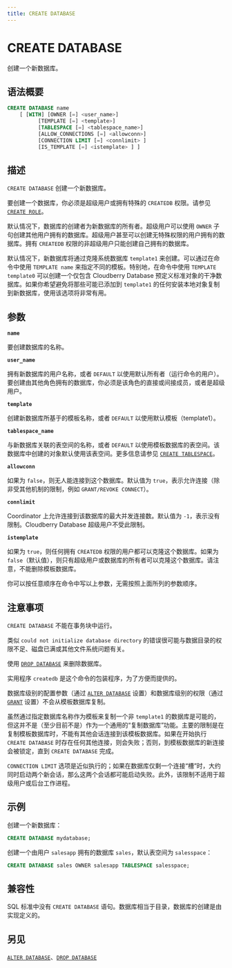 ```yaml
---
title: CREATE DATABASE
---
```


# CREATE DATABASE

创建一个新数据库。

## 语法概要

```sql
CREATE DATABASE name
    [ [WITH] [OWNER [=] <user_name>]
          [TEMPLATE [=] <template>]
          [TABLESPACE [=] <tablespace_name>]
          [ALLOW_CONNECTIONS [=] <allowconn>]
          [CONNECTION LIMIT [=] <connlimit> ]
          [IS_TEMPLATE [=] <istemplate> ] ]
```

## 描述

`CREATE DATABASE` 创建一个新数据库。

要创建一个数据库，你必须是超级用户或拥有特殊的 `CREATEDB` 权限。请参见 [`CREATE ROLE`](https://github.com/apache/cloudberry-site/blob/cbdb-doc-validation/docs/sql-stmts/create-role.md)。

默认情况下，数据库的创建者为新数据库的所有者。超级用户可以使用 `OWNER` 子句创建其他用户拥有的数据库。超级用户甚至可以创建无特殊权限的用户拥有的数据库。拥有 `CREATEDB` 权限的非超级用户只能创建自己拥有的数据库。

默认情况下，新数据库将通过克隆系统数据库 `template1` 来创建。可以通过在命令中使用 `TEMPLATE name` 来指定不同的模板。特别地，在命令中使用 `TEMPLATE template0` 可以创建一个仅包含 Cloudberry Database 预定义标准对象的干净数据库。如果你希望避免将那些可能已添加到 `template1` 的任何安装本地对象复制到新数据库，使用该选项将非常有用。

## 参数

**`name`**

要创建数据库的名称。

**`user_name`**

拥有新数据库的用户名称，或者 `DEFAULT` 以使用默认所有者（运行命令的用户）。要创建由其他角色拥有的数据库，你必须是该角色的直接或间接成员，或者是超级用户。

**`template`**

创建新数据库所基于的模板名称，或者 `DEFAULT` 以使用默认模板（template1）。

**`tablespace_name`**

与新数据库关联的表空间的名称，或者 `DEFAULT` 以使用模板数据库的表空间。该数据库中创建的对象默认使用该表空间。更多信息请参见 [`CREATE TABLESPACE`](/i18n/zh/docusaurus-plugin-content-docs/current/sql-stmts/create-tablespace.md)。

**`allowconn`**

如果为 `false`，则无人能连接到这个数据库。默认值为 `true`，表示允许连接（除非受其他机制的限制，例如 `GRANT/REVOKE CONNECT`）。

**`connlimit`**

Coordinator 上允许连接到该数据库的最大并发连接数。默认值为 `-1`，表示没有限制。Cloudberry Database 超级用户不受此限制。

**`istemplate`**

如果为 `true`，则任何拥有 `CREATEDB` 权限的用户都可以克隆这个数据库。如果为 `false`（默认值），则只有超级用户或数据库的所有者可以克隆这个数据库。请注意，不能删除模板数据库。

你可以按任意顺序在命令中写以上参数，无需按照上面所列的参数顺序。

## 注意事项

`CREATE DATABASE` 不能在事务块中运行。

类似 `could not initialize database directory` 的错误很可能与数据目录的权限不足、磁盘已满或其他文件系统问题有关。

使用 [`DROP DATABASE`](/i18n/zh/docusaurus-plugin-content-docs/current/sql-stmts/drop-database.md) 来删除数据库。

实用程序 `createdb` 是这个命令的包装程序，为了方便而提供的。

数据库级别的配置参数（通过 [`ALTER DATABASE`](/i18n/zh/docusaurus-plugin-content-docs/current/sql-stmts/alter-database.md) 设置）和数据库级别的权限（通过 [`GRANT`](https://github.com/apache/cloudberry-site/blob/cbdb-doc-validation/docs/sql-stmts/grant.md) 设置）不会从模板数据库复制。

虽然通过指定数据库名称作为模板来复制一个非 `template1` 的数据库是可能的，但这并不是（至少目前不是）作为一个通用的“复制数据库”功能。主要的限制是在复制模板数据库时，不能有其他会话连接到该模板数据库。如果在开始执行 `CREATE DATABASE` 时存在任何其他连接，则会失败；否则，到模板数据库的新连接会被锁定，直到 `CREATE DATABASE` 完成。

`CONNECTION LIMIT` 选项是近似执行的；如果在数据库仅剩一个连接“槽”时，大约同时启动两个新会话，那么这两个会话都可能启动失败。此外，该限制不适用于超级用户或后台工作进程。

## 示例

创建一个新数据库：

```sql
CREATE DATABASE mydatabase;
```

创建一个由用户 `salesapp` 拥有的数据库 `sales`，默认表空间为 `salesspace`：

```sql
CREATE DATABASE sales OWNER salesapp TABLESPACE salesspace;
```

## 兼容性

SQL 标准中没有 `CREATE DATABASE` 语句。数据库相当于目录，数据库的创建是由实现定义的。

## 另见

[`ALTER DATABASE`](/i18n/zh/docusaurus-plugin-content-docs/current/sql-stmts/alter-database.md)、[`DROP DATABASE`](/i18n/zh/docusaurus-plugin-content-docs/current/sql-stmts/drop-database.md)
